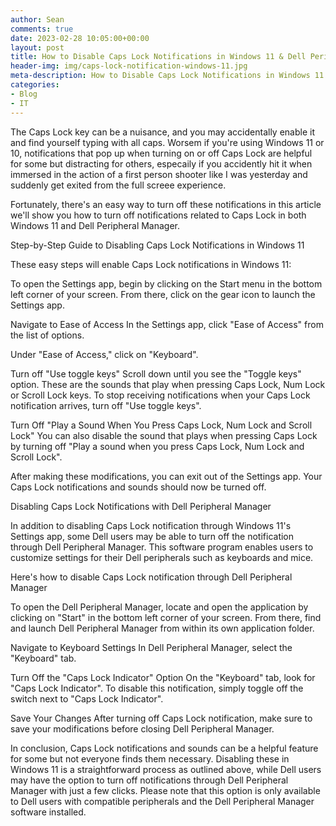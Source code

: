 ```yaml
---
author: Sean
comments: true
date: 2023-02-28 10:05:00+00:00
layout: post
title: How to Disable Caps Lock Notifications in Windows 11 & Dell Peripheral Manager
header-img: img/caps-lock-notification-windows-11.jpg
meta-description: How to Disable Caps Lock Notifications in Windows 11 and Dell Peripheral Manager - A Step-by-Step Guide
categories:
- Blog
- IT
---
```

The Caps Lock key can be a nuisance, and you may accidentally enable it and find yourself typing with all caps. Worsem if you're using Windows 11 or 10, notifications that pop up when turning on or off Caps Lock are helpful for some but distracting for others, especaily if you accidently hit it when immersed in the action of a first person shooter like I was yesterday and suddenly get exited from the full screee experience. 

Fortunately, there's an easy way to turn off these notifications in this article we'll show you how to turn off notifications related to Caps Lock in both Windows 11 and Dell Peripheral Manager.

Step-by-Step Guide to Disabling Caps Lock Notifications in Windows 11

These easy steps will enable Caps Lock notifications in Windows 11:

To open the Settings app, begin by clicking on the Start menu in the bottom left corner of your screen. From there, click on the gear icon to launch the Settings app.

Navigate to Ease of Access
In the Settings app, click "Ease of Access" from the list of options.

Under "Ease of Access," click on "Keyboard".

Turn off "Use toggle keys"
Scroll down until you see the "Toggle keys" option. These are the sounds that play when pressing Caps Lock, Num Lock or Scroll Lock keys. To stop receiving notifications when your Caps Lock notification arrives, turn off "Use toggle keys".

Turn Off "Play a Sound When You Press Caps Lock, Num Lock and Scroll Lock"
You can also disable the sound that plays when pressing Caps Lock by turning off "Play a sound when you press Caps Lock, Num Lock and Scroll Lock".

After making these modifications, you can exit out of the Settings app. Your Caps Lock notifications and sounds should now be turned off.

Disabling Caps Lock Notifications with Dell Peripheral Manager

In addition to disabling Caps Lock notification through Windows 11's Settings app, some Dell users may be able to turn off the notification through Dell Peripheral Manager. This software program enables users to customize settings for their Dell peripherals such as keyboards and mice.

Here's how to disable Caps Lock notification through Dell Peripheral Manager

To open the Dell Peripheral Manager, locate and open the application by clicking on "Start" in the bottom left corner of your screen. From there, find and launch Dell Peripheral Manager from within its own application folder.

Navigate to Keyboard Settings
In Dell Peripheral Manager, select the "Keyboard" tab.

Turn Off the "Caps Lock Indicator" Option
On the "Keyboard" tab, look for "Caps Lock Indicator". To disable this notification, simply toggle off the switch next to "Caps Lock Indicator".

Save Your Changes
After turning off Caps Lock notification, make sure to save your modifications before closing Dell Peripheral Manager.

In conclusion, Caps Lock notifications and sounds can be a helpful feature for some but not everyone finds them necessary. Disabling these in Windows 11 is a straightforward process as outlined above, while Dell users may have the option to turn off notifications through Dell Peripheral Manager with just a few clicks. Please note that this option is only available to Dell users with compatible peripherals and the Dell Peripheral Manager software installed.